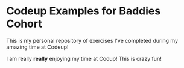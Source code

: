 # Codeup Examples for Baddies Cohort

This is my personal repository of exercises I've completed during my amazing time at Codeup!

I am really **really** enjoying my time at Codup! This is crazy fun!
